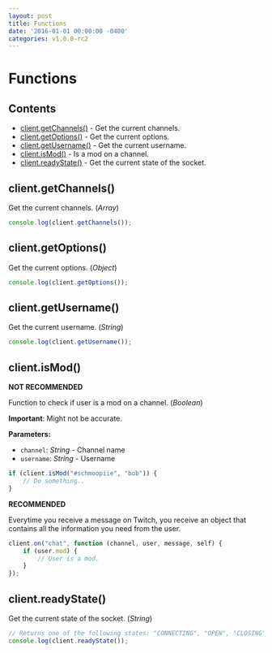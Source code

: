 ```yaml
---
layout: post
title: Functions
date: '2016-01-01 00:00:00 -0400'
categories: v1.0.0-rc2
---
```


# Functions

## Contents

* [client.getChannels\(\)](2016-01-01-functions.md#clientgetchannels) - Get the current channels.
* [client.getOptions\(\)](2016-01-01-functions.md#clientgetoptions) - Get the current options.
* [client.getUsername\(\)](2016-01-01-functions.md#clientgetusername) - Get the current username.
* [client.isMod\(\)](2016-01-01-functions.md#clientismod) - Is a mod on a channel.
* [client.readyState\(\)](2016-01-01-functions.md#clientreadystate) - Get the current state of the socket.

## client.getChannels\(\)

Get the current channels. \(_Array_\)

```javascript
console.log(client.getChannels());
```

## client.getOptions\(\)

Get the current options. \(_Object_\)

```javascript
console.log(client.getOptions());
```

## client.getUsername\(\)

Get the current username. \(_String_\)

```javascript
console.log(client.getUsername());
```

## client.isMod\(\)

**NOT RECOMMENDED**

Function to check if user is a mod on a channel. \(_Boolean_\)

**Important**: Might not be accurate.

**Parameters:**

* `channel`: _String_ - Channel name
* `username`: _String_ - Username

```javascript
if (client.isMod("#schmoopiie", "bob")) {
    // Do something..
}
```

**RECOMMENDED**

Everytime you receive a message on Twitch, you receive an object that contains all the information you need from the user.

```javascript
client.on("chat", function (channel, user, message, self) {
    if (user.mod) {
        // User is a mod.
    }
});
```

## client.readyState\(\)

Get the current state of the socket. \(_String_\)

```javascript
// Returns one of the following states: "CONNECTING", "OPEN", "CLOSING" or "CLOSED".
console.log(client.readyState());
```

